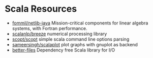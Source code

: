 # Scala Resources

- [fommil/netlib-java](https://github.com/fommil/netlib-java) Mission-critical components for linear algebra systems, with Fortran performance.
- [scalanlp/breeze](https://github.com/scalanlp/breeze) numerical processing library
- [scopt/scopt](https://github.com/scopt/scopt) simple scala command line options parsing
- [sameersingh/scalaplot](https://github.com/sameersingh/scalaplot) plot graphs with gnuplot as backend
- [better-files](https://github.com/pathikrit/better-files) Dependency free Scala library for I/O
